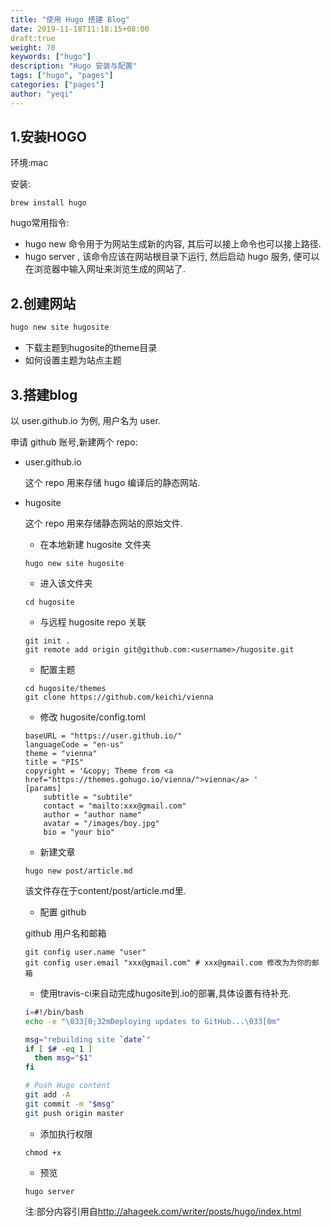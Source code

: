 ```yaml
---
title: "使用 Hugo 搭建 Blog"
date: 2019-11-18T11:18:15+08:00
draft:true
weight: 70
keywords: ["hugo"]
description: "Hugo 安装与配置"
tags: ["hugo", "pages"]
categories: ["pages"]
author: "yeqi"
---
```

## 1.安装HOGO

环境:mac

安装:

```shell
brew install hugo
```

hugo常用指令:

- hugo new 命令用于为网站生成新的内容, 其后可以接上命令也可以接上路径.
- hugo server , 该命令应该在网站根目录下运行, 然后启动 hugo 服务, 便可以在浏览器中输入网址来浏览生成的网站了.

## 2.创建网站

```bash
hugo new site hugosite
```

- 下载主题到hugosite的theme目录
- 如何设置主题为站点主题

## 3.搭建blog

以 user.github.io 为例, 用户名为 user.

申请 github 账号,新建两个 repo:

- user.github.io

  这个 repo 用来存储 hugo 编译后的静态网站.

- hugosite

  这个 repo 用来存储静态网站的原始文件.

  - 在本地新建 hugosite 文件夹

  ```shell
  hugo new site hugosite
  ```

  - 进入该文件夹

  ```shell
  cd hugosite
  ```

  - 与远程 hugosite repo 关联

  ```shell
  git init .
  git remote add origin git@github.com:<username>/hugosite.git
  ```

  - 配置主题

  ```shell
  cd hugosite/themes
  git clone https://github.com/keichi/vienna
  ```

  - 修改 hugosite/config.toml 

  ```shell
  baseURL = "https://user.github.io/"
  languageCode = "en-us"
  theme = "vienna"
  title = "PIS"
  copyright = '&copy; Theme from <a href="https://themes.gohugo.io/vienna/">vienna</a> '
  [params]
      subtitle = "subtile"
      contact = "mailto:xxx@gmail.com"
      author = "author name"
      avatar = "/images/boy.jpg"
      bio = "your bio"
  ```

  - 新建文章

  ```shell
  hugo new post/article.md
  ```

  该文件存在于content/post/article.md里.

  - 配置 github

  github 用户名和邮箱

  ```shell
  git config user.name "user"
  git config user.email "xxx@gmail.com" # xxx@gmail.com 修改为为你的邮箱
  ```

  - 使用travis-ci来自动完成hugosite到.io的部署,具体设置有待补充.

  ```bash
  i=#!/bin/bash
  echo -e "\033[0;32mDeploying updates to GitHub...\033[0m"
  
  msg="rebuilding site `date`"
  if [ $# -eq 1 ]
    then msg="$1"
  fi
  
  # Push Hugo content
  git add -A
  git commit -m "$msg"
  git push origin master
  ```

  - 添加执行权限

  ```shell
  chmod +x
  ```

  - 预览

  ```shell
  hugo server
  ```



  注:部分内容引用自<http://ahageek.com/writer/posts/hugo/index.html>